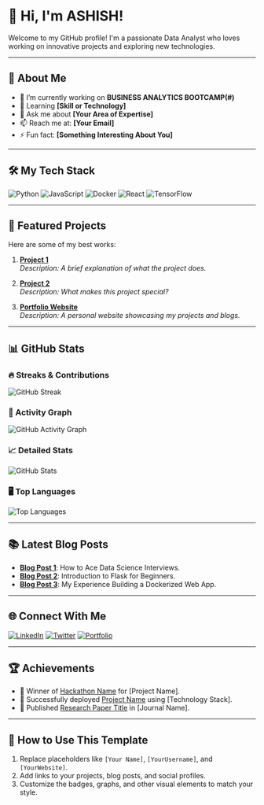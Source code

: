 # 👋 Hi, I'm ASHISH!
 
Welcome to my GitHub profile! I'm a passionate Data Analyst who loves working on innovative projects and exploring new technologies.
 
---
 
## 🌟 About Me
- 🔭 I’m currently working on **BUSINESS ANALYTICS BOOTCAMP(#)**
- 🌱 Learning **[Skill or Technology]**
- 💬 Ask me about **[Your Area of Expertise]**
- 📫 Reach me at: **[Your Email]**
- ⚡ Fun fact: **[Something Interesting About You]**
 
---
 
## 🛠️ My Tech Stack
![Python](https://img.shields.io/badge/Python-3.9-blue)
![JavaScript](https://img.shields.io/badge/JavaScript-ES6-yellow)
![Docker](https://img.shields.io/badge/Docker-Containerization-blue)
![React](https://img.shields.io/badge/React-Framework-lightblue)
![TensorFlow](https://img.shields.io/badge/TensorFlow-DeepLearning-orange)
 
---
 
## 🚀 Featured Projects
Here are some of my best works:
1. [**Project 1**](https://github.com/YourUsername/YourRepo)  
   _Description: A brief explanation of what the project does._
 
2. [**Project 2**](https://github.com/YourUsername/YourRepo)  
   _Description: What makes this project special?_
 
3. [**Portfolio Website**](https://github.com/YourUsername/Portfolio)  
   _Description: A personal website showcasing my projects and blogs._
 
---
 
## 📊 GitHub Stats
 
### 🔥 Streaks & Contributions
![GitHub Streak](https://github-readme-streak-stats.herokuapp.com/?user=YourUsername&theme=dark)
 
### 🌟 Activity Graph
![GitHub Activity Graph](https://github-readme-activity-graph.cyclic.app/graph?username=YourUsername&theme=dracula)
 
### 📈 Detailed Stats
![GitHub Stats](https://github-readme-stats.vercel.app/api?username=YourUsername&show_icons=true&theme=radical)
 
### 🖥️ Top Languages
![Top Languages](https://github-readme-stats.vercel.app/api/top-langs/?username=YourUsername&layout=compact&theme=radical)
 
---
 
## 📚 Latest Blog Posts
- [**Blog Post 1**](#): How to Ace Data Science Interviews.
- [**Blog Post 2**](#): Introduction to Flask for Beginners.
- [**Blog Post 3**](#): My Experience Building a Dockerized Web App.
 
---
 
## 🌐 Connect With Me
[![LinkedIn](https://img.shields.io/badge/LinkedIn-YourName-blue?logo=linkedin)](https://linkedin.com/in/YourProfile)
[![Twitter](https://img.shields.io/badge/Twitter-YourHandle-blue?logo=twitter)](https://twitter.com/YourHandle)
[![Portfolio](https://img.shields.io/badge/Portfolio-YourWebsite-lightblue)](https://YourWebsite.com)
 
---
 
## 🏆 Achievements
- 🏅 Winner of [Hackathon Name](#) for [Project Name].
- 🚀 Successfully deployed [Project Name](#) using [Technology Stack].
- 📜 Published [Research Paper Title](#) in [Journal Name].
 
---
 
## 🎨 How to Use This Template
1. Replace placeholders like `[Your Name]`, `[YourUsername]`, and `[YourWebsite]`.
2. Add links to your projects, blog posts, and social profiles.
3. Customize the badges, graphs, and other visual elements to match your style.
